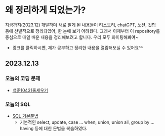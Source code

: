 # 왜 정리하게 되었는가?
지금까지(2023.12) 개발하며 새로 알게 된 내용들이 티스토리, chatGPT, 노션, 깃헙 등에 산발적으로 정리되있어, 한 눈에 보기 어려웠다. 그래서 이제부터 이 repository를 중심으로 매일 배운 내용을 정리해보려고 합니다. 우리 모두 화이팅해봐여~

* 링크를 클릭하시면, 제가 공부하고 정리한 내용을 열람해보실 수 있어요^^


## 2023.12.13
### 오늘의 코딩 문제
* [백준10431줄세우기](Java/coding_test/fast_campus/java/01/CH03배열/백준10431줄세우기)
### 오늘의 SQL
* [SQL 기본문법](SQL/syntax1.md)
  * 기본적인 select, update, case ... when, union, union all, group by ... having 등에 대한 문법을 복습하였다.
